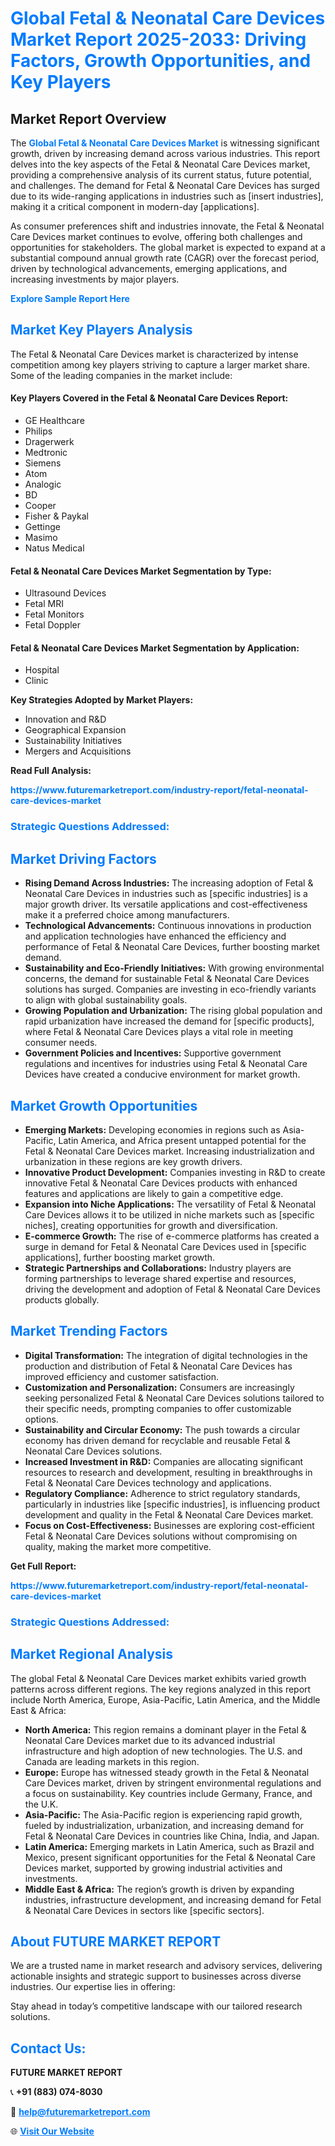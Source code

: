 <h1 style="color: #007BFF;">Global Fetal & Neonatal Care Devices Market Report 2025-2033: Driving Factors, Growth Opportunities, and Key Players</h1>

<section id="overview">
<h2>Market Report Overview</h2>
<p>The <a href="https://www.futuremarketreport.com/industry-report/fetal-neonatal-care-devices-market" style="color: #007BFF; text-decoration: none;"><strong>Global Fetal & Neonatal Care Devices Market</strong></a> is witnessing significant growth, driven by increasing demand across various industries. This report delves into the key aspects of the Fetal & Neonatal Care Devices market, providing a comprehensive analysis of its current status, future potential, and challenges. The demand for Fetal & Neonatal Care Devices has surged due to its wide-ranging applications in industries such as [insert industries], making it a critical component in modern-day [applications].</p>
<p>As consumer preferences shift and industries innovate, the Fetal & Neonatal Care Devices market continues to evolve, offering both challenges and opportunities for stakeholders. The global market is expected to expand at a substantial compound annual growth rate (CAGR) over the forecast period, driven by technological advancements, emerging applications, and increasing investments by major players.</p>
</section>

<section id="overview">
<p><a href="https://www.futuremarketreport.com/request-sample/reportId=55808" style="color: #007BFF; text-decoration: none;"><strong>Explore Sample Report Here</strong></a></p>
</section>

<section id="key-players">
<h2 style="color: #007BFF;">Market Key Players Analysis</h2>
<p>The Fetal & Neonatal Care Devices market is characterized by intense competition among key players striving to capture a larger market share. Some of the leading companies in the market include:</p>
<h4>Key Players Covered in the Fetal & Neonatal Care Devices Report:</h4>
<ul><li>GE Healthcare</li><li>Philips</li><li>Dragerwerk</li><li>Medtronic</li><li>Siemens</li><li>Atom</li><li>Analogic</li><li>BD</li><li>Cooper</li><li>Fisher &amp; Paykal</li><li>Gettinge</li><li>Masimo</li><li>Natus Medical</li></ul>
<h4>Fetal & Neonatal Care Devices Market Segmentation by Type:</h4>
<ul><li>Ultrasound Devices</li><li>Fetal MRI</li><li>Fetal Monitors</li><li>Fetal Doppler</li></ul>

<h4>Fetal & Neonatal Care Devices Market Segmentation by Application:</h4>
<ul><li>Hospital</li><li>Clinic</li></ul>
<p><strong>Key Strategies Adopted by Market Players:</strong></p>
<ul>
<li>Innovation and R&D</li>
<li>Geographical Expansion</li>
<li>Sustainability Initiatives</li>
<li>Mergers and Acquisitions</li>
</ul>
</section>

<section>
<p><strong>Read Full Analysis: </strong></p><a href="https://www.futuremarketreport.com/industry-report/fetal-neonatal-care-devices-market" style="color: #007BFF; text-decoration: none;"><strong>https://www.futuremarketreport.com/industry-report/fetal-neonatal-care-devices-market</strong></a>
<h3 style="color: #007BFF;">Strategic Questions Addressed:</h3>
</section>

<section id="driving-factors">
<h2 style="color: #007BFF;">Market Driving Factors</h2>
<ul>
<li><strong>Rising Demand Across Industries:</strong> The increasing adoption of Fetal & Neonatal Care Devices in industries such as [specific industries] is a major growth driver. Its versatile applications and cost-effectiveness make it a preferred choice among manufacturers.</li>
<li><strong>Technological Advancements:</strong> Continuous innovations in production and application technologies have enhanced the efficiency and performance of Fetal & Neonatal Care Devices, further boosting market demand.</li>
<li><strong>Sustainability and Eco-Friendly Initiatives:</strong> With growing environmental concerns, the demand for sustainable Fetal & Neonatal Care Devices solutions has surged. Companies are investing in eco-friendly variants to align with global sustainability goals.</li>
<li><strong>Growing Population and Urbanization:</strong> The rising global population and rapid urbanization have increased the demand for [specific products], where Fetal & Neonatal Care Devices plays a vital role in meeting consumer needs.</li>
<li><strong>Government Policies and Incentives:</strong> Supportive government regulations and incentives for industries using Fetal & Neonatal Care Devices have created a conducive environment for market growth.</li>
</ul>
</section>

<section id="growth-opportunities">
<h2 style="color: #007BFF;">Market Growth Opportunities</h2>
<ul>
<li><strong>Emerging Markets:</strong> Developing economies in regions such as Asia-Pacific, Latin America, and Africa present untapped potential for the Fetal & Neonatal Care Devices market. Increasing industrialization and urbanization in these regions are key growth drivers.</li>
<li><strong>Innovative Product Development:</strong> Companies investing in R&D to create innovative Fetal & Neonatal Care Devices products with enhanced features and applications are likely to gain a competitive edge.</li>
<li><strong>Expansion into Niche Applications:</strong> The versatility of Fetal & Neonatal Care Devices allows it to be utilized in niche markets such as [specific niches], creating opportunities for growth and diversification.</li>
<li><strong>E-commerce Growth:</strong> The rise of e-commerce platforms has created a surge in demand for Fetal & Neonatal Care Devices used in [specific applications], further boosting market growth.</li>
<li><strong>Strategic Partnerships and Collaborations:</strong> Industry players are forming partnerships to leverage shared expertise and resources, driving the development and adoption of Fetal & Neonatal Care Devices products globally.</li>
</ul>
</section>

<section id="trending-factors">
<h2 style="color: #007BFF;">Market Trending Factors</h2>
<ul>
<li><strong>Digital Transformation:</strong> The integration of digital technologies in the production and distribution of Fetal & Neonatal Care Devices has improved efficiency and customer satisfaction.</li>
<li><strong>Customization and Personalization:</strong> Consumers are increasingly seeking personalized Fetal & Neonatal Care Devices solutions tailored to their specific needs, prompting companies to offer customizable options.</li>
<li><strong>Sustainability and Circular Economy:</strong> The push towards a circular economy has driven demand for recyclable and reusable Fetal & Neonatal Care Devices solutions.</li>
<li><strong>Increased Investment in R&D:</strong> Companies are allocating significant resources to research and development, resulting in breakthroughs in Fetal & Neonatal Care Devices technology and applications.</li>
<li><strong>Regulatory Compliance:</strong> Adherence to strict regulatory standards, particularly in industries like [specific industries], is influencing product development and quality in the Fetal & Neonatal Care Devices market.</li>
<li><strong>Focus on Cost-Effectiveness:</strong> Businesses are exploring cost-efficient Fetal & Neonatal Care Devices solutions without compromising on quality, making the market more competitive.</li>
</ul>
</section>

<section>
<p><strong>Get Full Report: </strong></p><a href="https://www.futuremarketreport.com/industry-report/fetal-neonatal-care-devices-market" style="color: #007BFF; text-decoration: none;"><strong>https://www.futuremarketreport.com/industry-report/fetal-neonatal-care-devices-market</strong></a>
<h3 style="color: #007BFF;">Strategic Questions Addressed:</h3>
</section>


<section id="regional-analysis">
<h2 style="color: #007BFF;">Market Regional Analysis</h2>
<p>The global Fetal & Neonatal Care Devices market exhibits varied growth patterns across different regions. The key regions analyzed in this report include North America, Europe, Asia-Pacific, Latin America, and the Middle East & Africa:</p>
<ul>
<li><strong>North America:</strong> This region remains a dominant player in the Fetal & Neonatal Care Devices market due to its advanced industrial infrastructure and high adoption of new technologies. The U.S. and Canada are leading markets in this region.</li>
<li><strong>Europe:</strong> Europe has witnessed steady growth in the Fetal & Neonatal Care Devices market, driven by stringent environmental regulations and a focus on sustainability. Key countries include Germany, France, and the U.K.</li>
<li><strong>Asia-Pacific:</strong> The Asia-Pacific region is experiencing rapid growth, fueled by industrialization, urbanization, and increasing demand for Fetal & Neonatal Care Devices in countries like China, India, and Japan.</li>
<li><strong>Latin America:</strong> Emerging markets in Latin America, such as Brazil and Mexico, present significant opportunities for the Fetal & Neonatal Care Devices market, supported by growing industrial activities and investments.</li>
<li><strong>Middle East & Africa:</strong> The region’s growth is driven by expanding industries, infrastructure development, and increasing demand for Fetal & Neonatal Care Devices in sectors like [specific sectors].</li>
</ul>
</section>

<footer>
<h2 style="color: #007BFF;">About FUTURE MARKET REPORT</h2>
<p>We are a trusted name in market research and advisory services, delivering actionable insights and strategic support to businesses across diverse industries. Our expertise lies in offering:</p>

<p>Stay ahead in today’s competitive landscape with our tailored research solutions.</p>

<h2 style="color: #007BFF;">Contact Us:</h2>
<p><strong>FUTURE MARKET REPORT</strong></p>
<p>📞 <strong>+91 (883) 074-8030</strong></p>
<p>📧 <strong><a href="mailto:help@futuremarketreport.com" style="color: #007BFF;">help@futuremarketreport.com</a></strong></p>
<p>🌐 <strong><a href="https://www.futuremarketreport.com/" style="color: #007BFF;">Visit Our Website</a></strong></p>
</footer>